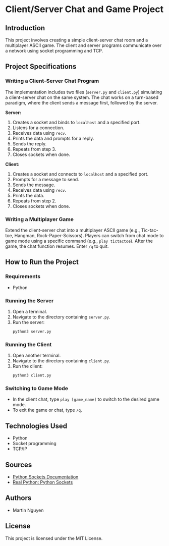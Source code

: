 # Client/Server Chat and Game Project

## Introduction

This project involves creating a simple client-server chat room and a multiplayer ASCII game. The client and server programs communicate over a network using socket programming and TCP.

## Project Specifications

### Writing a Client-Server Chat Program

The implementation includes two files (`server.py` and `client.py`) simulating a client-server chat on the same system. The chat works on a turn-based paradigm, where the client sends a message first, followed by the server.

**Server:**
1. Creates a socket and binds to `localhost` and a specified port.
2. Listens for a connection.
3. Receives data using `recv`.
4. Prints the data and prompts for a reply.
5. Sends the reply.
6. Repeats from step 3.
7. Closes sockets when done.

**Client:**
1. Creates a socket and connects to `localhost` and a specified port.
2. Prompts for a message to send.
3. Sends the message.
4. Receives data using `recv`.
5. Prints the data.
6. Repeats from step 2.
7. Closes sockets when done.

### Writing a Multiplayer Game

Extend the client-server chat into a multiplayer ASCII game (e.g., Tic-tac-toe, Hangman, Rock-Paper-Scissors). Players can switch from chat mode to game mode using a specific command (e.g., `play tictactoe`). After the game, the chat function resumes. Enter `/q` to quit.

## How to Run the Project

### Requirements
- Python

### Running the Server
1. Open a terminal.
2. Navigate to the directory containing `server.py`.
3. Run the server:
    ```bash
    python3 server.py
    ```

### Running the Client
1. Open another terminal.
2. Navigate to the directory containing `client.py`.
3. Run the client:
    ```bash
    python3 client.py
    ```

### Switching to Game Mode
- In the client chat, type `play [game_name]` to switch to the desired game mode.
- To exit the game or chat, type `/q`.

## Technologies Used
- Python 
- Socket programming
- TCP/IP

## Sources
- [Python Sockets Documentation](https://docs.python.org/3.4/howto/sockets.html)
- [Real Python: Python Sockets](https://realpython.com/python-sockets/)

## Authors
- Martin Nguyen

## License
This project is licensed under the MIT License.

